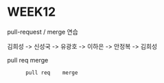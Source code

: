 # WEEK12

pull-request / merge 연습

김희성 -> 신성국  -> 유광호  -> 이하은 -> 안정복 -> 김희성

pull req   merge

          pull req    merge
